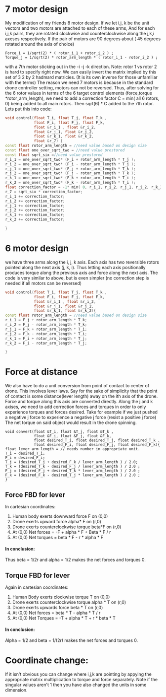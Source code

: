 # 7 motor design
My modification of my friends 8 motor design.
If we let i,j, k be the unit vectors and two motors are attached to each of these arms,
And for each i,j,k pairs, they are rotated clockwise and counterclockwise along the j,k,i axeses respectively.
If the pair of motors are 90 degrees about ( 45 degrees rotated around the axis of choice)
```
Force_i = 1/sqrt(2) * ( rotor_i_1 + rotor_i_2 ) ; 
Torque_j = 1/sqrt(2) * rotor_arm_length * ( rotor_i_1 - rotor_i_2 ) ;
```
with a 7th motor sticking out in the -i -j -k direction.
Note: rotor 1 vs rotor 2 is hard to specify right now.
We can easily invert the matrix implied by this set of 3 2 by 2 hadmard matricies.
(It is its own inverse for those unfamiliar with the terms)
The reason we need 7 motors is because in the standard drone controller setting, motors can not be reversed.
Thus, after solving for the 6 rotor values in terms of the 6 target control elements (force,torque *rotor_arm_length),
we need to add a correction factor C = min( all 6 rotors, 0) being added to all main rotors. Then sqrt(6) * C added to the 7th rotor.
Lets put this into code:
```c++
void control(float T_i, float T_j, float T_k ,
             float F_i, float F_j, float F_k,
             float &r_i_1 , float &r_i_2,
             float &r_j_1, float &r_j_2,
             float &r_k_1, float &r_k_2,
             float &r_7) {
const float rotor_arm_length = //need value based on design size
const float one_over_sqrt_two = //need value prestored
const float sqrt_six =//need value prestored
r_i_1 = one_over_sqrt_two* (F_i + rotor_arm_length * T_j );
r_i_2 = one_over_sqrt_two* (F_i - rotor_arm_length * T_j );
r_j_1 = one_over_sqrt_two* (F_j + rotor_arm_length * T_k );
r_j_2 = one_over_sqrt_two* (F_j - rotor_arm_length * T_k );
r_k_1 = one_over_sqrt_two* (F_k + rotor_arm_length * T_i );
r_k_2 = one_over_sqrt_two* (F_k - rotor_arm_length * T_i );
float correction_factor = -1* min( 0, r_i_1, r_i_2, r_j_1, r_j_2, r_k_1, r_k_2) ;
r_7 = sqrt_six * correction_factor;
r_i_1 += correction_factor;
r_i_2 += correction_factor;
r_j_1 += correction_factor;
r_j_2 += correction_factor;
r_k_1 += correction_factor;
r_k_2 += correction_factor;

}
```
# 6 motor design
we have three arms along the i, j, k axis. Each axis has two reversible rotors pointed along the next axis (j, k, i).
Thus letting each axis positionally produces torque along the previous axis and force along the next axis.
The code is very similar to above, but is even simpler (no correction step is needed if all motors can be reversed)
```c++
void control(float T_i, float T_j, float T_k ,
             float F_i, float F_j, float F_k,
             float &r_i_1 , float &r_i_2,
             float &r_j_1, float &r_j_2,
             float &r_k_1, float &r_k_2){
const float rotor_arm_length = //need value based on design size
r_i_1 = F_j + rotor_arm_length * T_k;
r_i_2 = F_j - rotor_arm_length * T_k;
r_j_1 = F_k + rotor_arm_length * T_i;
r_j_2 = F_k - rotor_arm_length * T_i;
r_k_1 = F_i + rotor_arm_length * T_j;
r_k_2 = F_i - rotor_arm_length * T_j;

}
```
# Force at distance
We also have to do a unit conversion from point of contact to center of drone.
This involves lever laws.
Say for the sake of simplicity that the point of contact is some distance(lever length) away on the ith axis of the drone.
Force and torque along this axis are converted directly.
Along the j and k axises, we need to add correction forces and torques in order to only experience torques and forces desired.
Take for example if we just pushed a negative j force to experience a negative j force (resist a positive j force)
The net torque on said object would result in the drone spinning.
```
void convert(float &T_i, float &T_j, float &T_k ,
             float &F_i, float &F_j, float &F_k,
             float desired_T_i, float desired_T_j, float desired_T_k ,
             float desired_F_i, float desired_F_j, float desired_F_k){
float lever_arm_length = // needs number in appropriate unit.
T_i = desired_T_i;
F_i = desired_F_i;
T_j = (desired_T_j + desired_F_k / lever_arm_length ) / 2.0;
T_k = (desired_T_k - desired_F_j / lever_arm_length ) / 2.0 ;
F_j = (desired_F_j + desired_T_k * lever_arm_length ) / 2.0 ;
F_k = (desired_F_k - desired_T_j * lever_arm_length ) / 2.0 ;
}
```
## Force FBD for lever
In cartesian coordinates:
1. Human body exerts downward force F on (0,0) 
2. Drone exerts upward force alpha* F on (r,0)
3. Drone exerts counterclockwise torque beta*F on (r,0)
4. At (0,0) Net forces = -F + alpha * F + Beta * F / r 
5. At (0,0) Net torques = beta * F - r * alpha * F 
#### In conclusion:
Thus beta = 1/2r and alpha = 1/2 makes the net forces and torques 0.
## Torque FBD for lever
Again in cartesian coordinates:
1. Human Body exerts clockwise torque T on (0,0)
2. Drone exerts counterclockwise torque alpha * T on (r,0)
3. Drone exerts upwards force beta * T on (r,0)
4. At (0,0) Net forces = beta * T - alpha * T / r
5. At (0,0) Net Torques = -T + alpha * T + r * beta * T
#### In conclusion:
Alpha = 1/2 and beta = 1/(2r) makes the net forces and torques 0.

# Coordinate change:
If it isn't obvious you can change where i,j,k are pointing by appying the appropriate matrix multiplication to torque and force separately.
Note if the singular values aren't 1 then you have also changed the units in some dimension.
